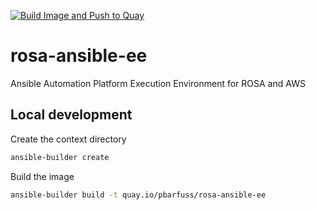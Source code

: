 [![Build Image and Push to Quay](https://github.com/paulbarfuss/rosa-ansible-ee/actions/workflows/main.yml/badge.svg)](https://github.com/paulbarfuss/rosa-ansible-ee/actions/workflows/main.yml)

# rosa-ansible-ee

Ansible Automation Platform Execution Environment for ROSA and AWS

## Local development

Create the context directory

```bash
ansible-builder create
```

Build the image

```bash
ansible-builder build -t quay.io/pbarfuss/rosa-ansible-ee
```
